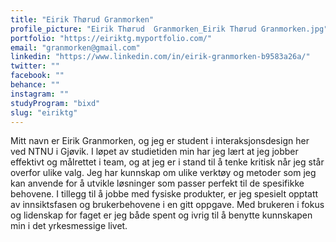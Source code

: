 ```yaml
---
title: "Eirik Thørud Granmorken"
profile_picture: "Eirik Thørud  Granmorken_Eirik Thørud Granmorken.jpg"
portfolio: "https://eiriktg.myportfolio.com/"
email: "granmorken@gmail.com"
linkedin: "https://www.linkedin.com/in/eirik-granmorken-b9583a26a/"
twitter: ""
facebook: ""
behance: ""
instagram: ""
studyProgram: "bixd"
slug: "eiriktg"
---
```


Mitt navn er Eirik Granmorken, og jeg er student i interaksjonsdesign her ved NTNU i Gjøvik. I løpet av studietiden min har jeg lært at jeg jobber effektivt og målrettet i team, og at jeg er i stand til å tenke kritisk når jeg står overfor ulike valg. Jeg har kunnskap om ulike verktøy og metoder som jeg kan anvende for å utvikle løsninger som passer perfekt til de spesifikke behovene. I tillegg til å jobbe med fysiske produkter, er jeg spesielt opptatt av innsiktsfasen og brukerbehovene i en gitt oppgave. Med brukeren i fokus og lidenskap for faget er jeg både spent og ivrig til å benytte kunnskapen min i det yrkesmessige livet.
